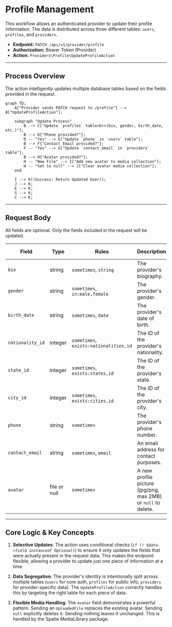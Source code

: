 # Profile Management

This workflow allows an authenticated provider to update their profile information. The data is distributed across three different tables: `users`, `profiles`, and `providers`.

-   **Endpoint:** `PATCH /api/v1/provider/profile`
-   **Authorization:** Bearer Token (Provider)
-   **Action:** `Providers\Profile\UpdateProfileAction`

---

## Process Overview

The action intelligently updates multiple database tables based on the fields provided in the request.

```mermaid
graph TD;
    A["Provider sends PATCH request to /profile"] --> B["UpdateProfileAction"];
    
    subgraph "Update Process"
        B --> C["Update `profiles` table<br>(bio, gender, birth_date, etc.)"];
        B --> D{"Phone provided?"};
        D -- "Yes" --> E["Update `phone` in `users` table"];
        B --> F{"Contact Email provided?"};
        F -- "Yes" --> G["Update `contact_email` in `providers` table"];
        B --> H{"Avatar provided?"};
        H -- "New File" --> I["Add new avatar to media collection"];
        H -- "Set to null" --> J["Clear avatar media collection"];
    end

    I --> K((Success: Return Updated User));
    J --> K;
    E --> K;
    G --> K;
    C --> K;

```

---

## Request Body

All fields are optional. Only the fields included in the request will be updated.

| Field           | Type         | Rules                      | Description                                                  | Target Table |
| --------------- | ------------ | -------------------------- | ------------------------------------------------------------ | ------------ |
| `bio`           | string       | `sometimes`, `string`      | The provider's biography.                                    | `profiles`   |
| `gender`        | string       | `sometimes`, `in:male,female` | The provider's gender.                                       | `profiles`   |
| `birth_date`    | string       | `sometimes`, `date`        | The provider's date of birth.                                | `profiles`   |
| `nationality_id`| integer      | `sometimes`, `exists:nationalities,id` | The ID of the provider's nationality.                      | `profiles`   |
| `state_id`      | integer      | `sometimes`, `exists:states,id` | The ID of the provider's state.                              | `profiles`   |
| `city_id`       | integer      | `sometimes`, `exists:cities,id` | The ID of the provider's city.                               | `profiles`   |
| `phone`         | string       | `sometimes`                | The provider's phone number.                                 | `users`      |
| `contact_email` | string       | `sometimes`, `email`       | An email address for contact purposes.                       | `providers`  |
| `avatar`        | file or null | `sometimes`                | A new profile picture (jpg/png, max 2MB) or `null` to delete. | `media`      |

---

## Core Logic & Key Concepts

1.  **Selective Updates**: The action uses conditional checks (`if (! $data->field instanceof Optional)`) to ensure it only updates the fields that were actually present in the request data. This makes the endpoint flexible, allowing a provider to update just one piece of information at a time.

2.  **Data Segregation**: The provider's identity is intentionally split across multiple tables (`users` for core auth, `profiles` for public info, `providers` for provider-specific data). The `UpdateProfileAction` correctly handles this by targeting the right table for each piece of data.

3.  **Flexible Media Handling**: The `avatar` field demonstrates a powerful pattern. Sending an `UploadedFile` replaces the existing avatar. Sending `null` explicitly deletes it. Sending nothing leaves it unchanged. This is handled by the Spatie MediaLibrary package. 